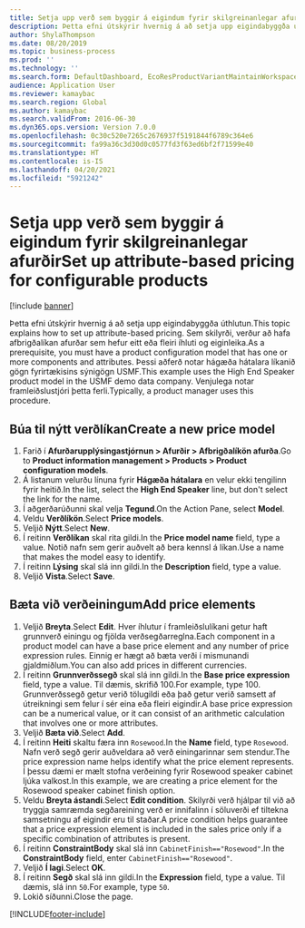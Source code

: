 ```yaml
---
title: Setja upp verð sem byggir á eigindum fyrir skilgreinanlegar afurðir
description: Þetta efni útskýrir hvernig á að setja upp eigindabyggða úthlutun.
author: ShylaThompson
ms.date: 08/20/2019
ms.topic: business-process
ms.prod: ''
ms.technology: ''
ms.search.form: DefaultDashboard, EcoResProductVariantMaintainWorkspace, PCProductConfigurationModelListPage, PCPriceModelList, PCPriceModel, PCConstraintEditor
audience: Application User
ms.reviewer: kamaybac
ms.search.region: Global
ms.author: kamaybac
ms.search.validFrom: 2016-06-30
ms.dyn365.ops.version: Version 7.0.0
ms.openlocfilehash: 0c30c520e7265c2676937f5191844f6789c364e6
ms.sourcegitcommit: fa99a36c3d30d0c0577fd3f63ed6bf2f71599e40
ms.translationtype: HT
ms.contentlocale: is-IS
ms.lasthandoff: 04/20/2021
ms.locfileid: "5921242"
---
```

# <a name="set-up-attribute-based-pricing-for-configurable-products"></a><span data-ttu-id="5194b-103">Setja upp verð sem byggir á eigindum fyrir skilgreinanlegar afurðir</span><span class="sxs-lookup"><span data-stu-id="5194b-103">Set up attribute-based pricing for configurable products</span></span>

[!include [banner](../../includes/banner.md)]

<span data-ttu-id="5194b-104">Þetta efni útskýrir hvernig á að setja upp eigindabyggða úthlutun.</span><span class="sxs-lookup"><span data-stu-id="5194b-104">This topic explains how to set up attribute-based pricing.</span></span> <span data-ttu-id="5194b-105">Sem skilyrði, verður að hafa afbrigðalíkan afurðar sem hefur eitt eða fleiri íhluti og eiginleika.</span><span class="sxs-lookup"><span data-stu-id="5194b-105">As a prerequisite, you must have a product configuration model that has one or more components and attributes.</span></span> <span data-ttu-id="5194b-106">Þessi aðferð notar hágæða hátalara líkanið gögn fyrirtækisins sýnigögn USMF.</span><span class="sxs-lookup"><span data-stu-id="5194b-106">This example uses the High End Speaker product model in the USMF demo data company.</span></span> <span data-ttu-id="5194b-107">Venjulega notar framleiðslustjóri þetta ferli.</span><span class="sxs-lookup"><span data-stu-id="5194b-107">Typically, a product manager uses this procedure.</span></span>


## <a name="create-a-new-price-model"></a><span data-ttu-id="5194b-108">Búa til nýtt verðlíkan</span><span class="sxs-lookup"><span data-stu-id="5194b-108">Create a new price model</span></span>

1. <span data-ttu-id="5194b-109">Farið í **Afurðarupplýsingastjórnun \> Afurðir \> Afbrigðalíkön afurða**.</span><span class="sxs-lookup"><span data-stu-id="5194b-109">Go to **Product information management \> Products \> Product configuration models**.</span></span>
1. <span data-ttu-id="5194b-110">Á listanum velurðu línuna fyrir **Hágæða hátalara** en velur ekki tengilinn fyrir heitið.</span><span class="sxs-lookup"><span data-stu-id="5194b-110">In the list, select the **High End Speaker** line, but don't select the link for the name.</span></span>
1. <span data-ttu-id="5194b-111">Í aðgerðarúðunni skal velja **Tegund**.</span><span class="sxs-lookup"><span data-stu-id="5194b-111">On the Action Pane, select **Model**.</span></span>
1. <span data-ttu-id="5194b-112">Veldu **Verðlíkön**.</span><span class="sxs-lookup"><span data-stu-id="5194b-112">Select **Price models**.</span></span>
1. <span data-ttu-id="5194b-113">Veljið **Nýtt**.</span><span class="sxs-lookup"><span data-stu-id="5194b-113">Select **New**.</span></span>
1. <span data-ttu-id="5194b-114">Í reitinn **Verðlíkan** skal rita gildi.</span><span class="sxs-lookup"><span data-stu-id="5194b-114">In the **Price model name** field, type a value.</span></span> <span data-ttu-id="5194b-115">Notið nafn sem gerir auðvelt að bera kennsl á líkan.</span><span class="sxs-lookup"><span data-stu-id="5194b-115">Use a name that makes the model easy to identify.</span></span>  
1. <span data-ttu-id="5194b-116">Í reitinn **Lýsing** skal slá inn gildi.</span><span class="sxs-lookup"><span data-stu-id="5194b-116">In the **Description** field, type a value.</span></span>
1. <span data-ttu-id="5194b-117">Veljið **Vista**.</span><span class="sxs-lookup"><span data-stu-id="5194b-117">Select **Save**.</span></span>

## <a name="add-price-elements"></a><span data-ttu-id="5194b-118">Bæta við verðeiningum</span><span class="sxs-lookup"><span data-stu-id="5194b-118">Add price elements</span></span>

1. <span data-ttu-id="5194b-119">Veljið **Breyta**.</span><span class="sxs-lookup"><span data-stu-id="5194b-119">Select **Edit**.</span></span> <span data-ttu-id="5194b-120">Hver íhlutur í framleiðslulíkani getur haft grunnverð einingu og fjölda verðsegðarreglna.</span><span class="sxs-lookup"><span data-stu-id="5194b-120">Each component in a product model can have a base price element and any number of price expression rules.</span></span> <span data-ttu-id="5194b-121">Einnig er hægt að bæta verði í mismunandi gjaldmiðlum.</span><span class="sxs-lookup"><span data-stu-id="5194b-121">You can also add prices in different currencies.</span></span>  
2. <span data-ttu-id="5194b-122">Í reitinn **Grunnverðssegð** skal slá inn gildi.</span><span class="sxs-lookup"><span data-stu-id="5194b-122">In the **Base price expression** field, type a value.</span></span> <span data-ttu-id="5194b-123">Til dæmis, skrifið 100.</span><span class="sxs-lookup"><span data-stu-id="5194b-123">For example, type 100.</span></span> <span data-ttu-id="5194b-124">Grunnverðssegð getur verið tölugildi eða það getur verið samsett af útreikningi sem felur í sér eina eða fleiri eigindir.</span><span class="sxs-lookup"><span data-stu-id="5194b-124">A base price expression can be a numerical value, or it can consist of an arithmetic calculation that involves one or more attributes.</span></span>  
3. <span data-ttu-id="5194b-125">Veljið **Bæta við**.</span><span class="sxs-lookup"><span data-stu-id="5194b-125">Select **Add**.</span></span>
4. <span data-ttu-id="5194b-126">Í reitinn **Heiti** skaltu færa inn `Rosewood`.</span><span class="sxs-lookup"><span data-stu-id="5194b-126">In the **Name** field, type `Rosewood`.</span></span> <span data-ttu-id="5194b-127">Nafn verð segð gerir auðveldara að verð einingarinnar sem stendur.</span><span class="sxs-lookup"><span data-stu-id="5194b-127">The price expression name helps identify what the price element represents.</span></span> <span data-ttu-id="5194b-128">Í þessu dæmi er mælt stofna verðeining fyrir Rosewood speaker cabinet ljúka valkost.</span><span class="sxs-lookup"><span data-stu-id="5194b-128">In this example, we are creating a price element for the Rosewood speaker cabinet finish option.</span></span>  
5. <span data-ttu-id="5194b-129">Veldu **Breyta ástandi**.</span><span class="sxs-lookup"><span data-stu-id="5194b-129">Select **Edit condition**.</span></span> <span data-ttu-id="5194b-130">Skilyrði verð hjálpar til við að tryggja samræmda segðareining verð er innifalinn í söluverði ef tiltekna samsetningu af eigindir eru til staðar.</span><span class="sxs-lookup"><span data-stu-id="5194b-130">A price condition helps guarantee that a price expression element is included in the sales price only if a specific combination of attributes is present.</span></span>  
6. <span data-ttu-id="5194b-131">Í reitinn **ConstraintBody** skal slá inn `CabinetFinish=="Rosewood"`.</span><span class="sxs-lookup"><span data-stu-id="5194b-131">In the **ConstraintBody** field, enter `CabinetFinish=="Rosewood"`.</span></span>
7. <span data-ttu-id="5194b-132">Veljið **Í lagi**.</span><span class="sxs-lookup"><span data-stu-id="5194b-132">Select **OK**.</span></span>
8. <span data-ttu-id="5194b-133">Í reitinn **Segð** skal slá inn gildi.</span><span class="sxs-lookup"><span data-stu-id="5194b-133">In the **Expression** field, type a value.</span></span> <span data-ttu-id="5194b-134">Til dæmis, slá inn `50`.</span><span class="sxs-lookup"><span data-stu-id="5194b-134">For example, type `50`.</span></span> 
9. <span data-ttu-id="5194b-135">Lokið síðunni.</span><span class="sxs-lookup"><span data-stu-id="5194b-135">Close the page.</span></span>



[!INCLUDE[footer-include](../../../includes/footer-banner.md)]